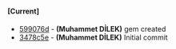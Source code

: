 
#### [Current]

#### 
 * [599076d](../../commit/599076d) - __(Muhammet DİLEK)__ gem created
 * [3478c5e](../../commit/3478c5e) - __(Muhammet DİLEK)__ Initial commit
